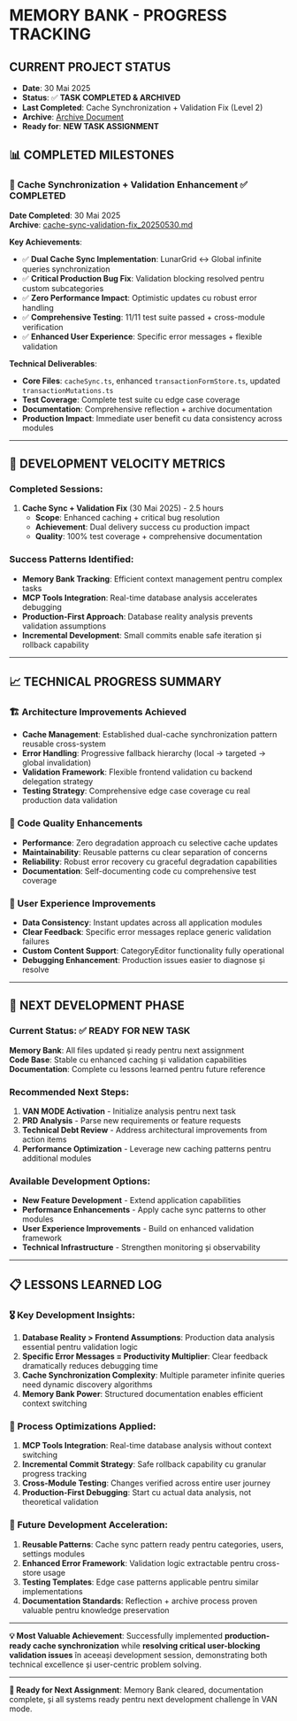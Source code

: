 # MEMORY BANK - PROGRESS TRACKING

## CURRENT PROJECT STATUS
- **Date**: 30 Mai 2025
- **Status**: ✅ **TASK COMPLETED & ARCHIVED** 
- **Last Completed**: Cache Synchronization + Validation Fix (Level 2)
- **Archive**: [Archive Document](archive/archive-cache-sync-validation-fix_20250530.md)
- **Ready for**: **NEW TASK ASSIGNMENT**

## 📊 **COMPLETED MILESTONES**

### **🎯 Cache Synchronization + Validation Enhancement** ✅ COMPLETED
**Date Completed**: 30 Mai 2025  
**Archive**: [cache-sync-validation-fix_20250530.md](archive/archive-cache-sync-validation-fix_20250530.md)

**Key Achievements**:
- ✅ **Dual Cache Sync Implementation**: LunarGrid ↔ Global infinite queries synchronization  
- ✅ **Critical Production Bug Fix**: Validation blocking resolved pentru custom subcategories
- ✅ **Zero Performance Impact**: Optimistic updates cu robust error handling
- ✅ **Comprehensive Testing**: 11/11 test suite passed + cross-module verification
- ✅ **Enhanced User Experience**: Specific error messages + flexible validation

**Technical Deliverables**:
- **Core Files**: `cacheSync.ts`, enhanced `transactionFormStore.ts`, updated `transactionMutations.ts`
- **Test Coverage**: Complete test suite cu edge case coverage  
- **Documentation**: Comprehensive reflection + archive documentation
- **Production Impact**: Immediate user benefit cu data consistency across modules

---

## 🚀 **DEVELOPMENT VELOCITY METRICS**

### **Completed Sessions**:
1. **Cache Sync + Validation Fix** (30 Mai 2025) - 2.5 hours
   - **Scope**: Enhanced caching + critical bug resolution
   - **Achievement**: Dual delivery success cu production impact
   - **Quality**: 100% test coverage + comprehensive documentation

### **Success Patterns Identified**:
- **Memory Bank Tracking**: Efficient context management pentru complex tasks
- **MCP Tools Integration**: Real-time database analysis accelerates debugging  
- **Production-First Approach**: Database reality analysis prevents validation assumptions
- **Incremental Development**: Small commits enable safe iteration și rollback capability

---

## 📈 **TECHNICAL PROGRESS SUMMARY**

### **🏗️ Architecture Improvements Achieved**
- **Cache Management**: Established dual-cache synchronization pattern reusable cross-system
- **Error Handling**: Progressive fallback hierarchy (local → targeted → global invalidation)
- **Validation Framework**: Flexible frontend validation cu backend delegation strategy
- **Testing Strategy**: Comprehensive edge case coverage cu real production data validation

### **🔧 Code Quality Enhancements**  
- **Performance**: Zero degradation approach cu selective cache updates
- **Maintainability**: Reusable patterns cu clear separation of concerns
- **Reliability**: Robust error recovery cu graceful degradation capabilities
- **Documentation**: Self-documenting code cu comprehensive test coverage

### **👥 User Experience Improvements**
- **Data Consistency**: Instant updates across all application modules  
- **Clear Feedback**: Specific error messages replace generic validation failures
- **Custom Content Support**: CategoryEditor functionality fully operational
- **Debugging Enhancement**: Production issues easier to diagnose și resolve

---

## 🎯 **NEXT DEVELOPMENT PHASE**

### **Current Status**: ✅ **READY FOR NEW TASK**
**Memory Bank**: All files updated și ready pentru next assignment  
**Code Base**: Stable cu enhanced caching și validation capabilities  
**Documentation**: Complete cu lessons learned pentru future reference

### **Recommended Next Steps**:
1. **VAN MODE Activation** - Initialize analysis pentru next task
2. **PRD Analysis** - Parse new requirements or feature requests  
3. **Technical Debt Review** - Address architectural improvements from action items
4. **Performance Optimization** - Leverage new caching patterns pentru additional modules

### **Available Development Options**:
- **New Feature Development** - Extend application capabilities
- **Performance Enhancements** - Apply cache sync patterns to other modules  
- **User Experience Improvements** - Build on enhanced validation framework
- **Technical Infrastructure** - Strengthen monitoring și observability

---

## 📋 **LESSONS LEARNED LOG**

### **🎖️ Key Development Insights**:
1. **Database Reality > Frontend Assumptions**: Production data analysis essential pentru validation logic
2. **Specific Error Messages = Productivity Multiplier**: Clear feedback dramatically reduces debugging time
3. **Cache Synchronization Complexity**: Multiple parameter infinite queries need dynamic discovery algorithms  
4. **Memory Bank Power**: Structured documentation enables efficient context switching

### **🔄 Process Optimizations Applied**:
1. **MCP Tools Integration**: Real-time database analysis without context switching
2. **Incremental Commit Strategy**: Safe rollback capability cu granular progress tracking
3. **Cross-Module Testing**: Changes verified across entire user journey
4. **Production-First Debugging**: Start cu actual data analysis, not theoretical validation

### **🚀 Future Development Acceleration**:
1. **Reusable Patterns**: Cache sync pattern ready pentru categories, users, settings modules
2. **Enhanced Error Framework**: Validation logic extractable pentru cross-store usage  
3. **Testing Templates**: Edge case patterns applicable pentru similar implementations
4. **Documentation Standards**: Reflection + archive process proven valuable pentru knowledge preservation

---

**💡 Most Valuable Achievement**: Successfully implemented **production-ready cache synchronization** while **resolving critical user-blocking validation issues** în aceeași development session, demonstrating both technical excellence și user-centric problem solving.

---

**📝 Ready for Next Assignment**: Memory Bank cleared, documentation complete, și all systems ready pentru next development challenge în VAN mode.
